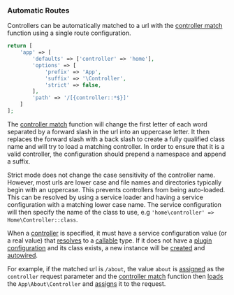### Automatic Routes
Controllers can be automatically matched to a url with the [controller match](https://github.com/mvc5/mvc5/blob/master/src/Route/Match/Controller.php#L182) function using a single route configuration.
```php
return [
    'app' => [
        'defaults' => ['controller' => 'home'],
        'options' => [
            'prefix' => 'App',
            'suffix' => '\Controller',
            'strict' => false,
        ],
        'path' => '/[{controller::*$}]'
    ]
];
```
The [controller match](https://github.com/mvc5/mvc5/blob/master/src/Route/Match/Controller.php#L182) function will change the first letter of each word separated by a forward slash in the url into an uppercase letter. It then replaces the forward slash with a back slash to create a fully qualified class name and will try to load a matching controller. In order to ensure that it is a valid controller, the configuration should prepend a namespace and append a suffix.

Strict mode does not change the case sensitivity of the controller name. However, most urls are lower case and file names and directories typically begin with an uppercase. This prevents controllers from being auto-loaded. This can be resolved by using a service loader and having a service configuration with a matching lower case name. The service configuration will then specify the name of the class to use, e.g <code>'home\controller' => Home\Controller::class</code>.

When a [controller](https://github.com/mvc5/mvc5/blob/master/src/Route/Route.php#L38) is specified, it must have a service configuration value (or a real value) that [resolves](https://github.com/mvc5/mvc5/blob/master/src/Resolver/Resolver.php#L477) to a [callable](http://php.net/manual/en/language.types.callable.php) type. If it does not have a [plugin configuration](https://github.com/mvc5/mvc5/blob/master/config/service.php) and its class exists, a new instance will be [created](https://github.com/mvc5/mvc5/blob/master/src/Resolver/Build.php#L122) and [autowired](#autowiring).

For example, if the matched url is <code>/about</code>, the value <code>about</code> is [assigned](https://github.com/mvc5/mvc5/blob/master/src/Route/Match/Path.php#L54) as the <code>controller</code> request parameter and the [controller match](https://github.com/mvc5/mvc5/blob/master/src/Route/Match/Controller.php) function then [loads](https://github.com/mvc5/mvc5/blob/master/src/Route/Match/Controller.php#L88) the <code>App\About\Controller</code> and [assigns](https://github.com/mvc5/mvc5/blob/master/src/Route/Match/Controller.php#L211) it to the request.
